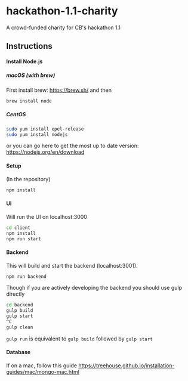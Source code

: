 # hackathon-1.1-charity
A crowd-funded charity for CB's hackathon 1.1

## Instructions
#### Install Node.js
##### macOS (with brew)
First install brew: https://brew.sh/ and then
```bash
brew install node
```
##### CentOS
```bash
sudo yum install epel-release
sudo yum install nodejs
```
or you can go here to get the most up to date version: https://nodejs.org/en/download


#### Setup
(In the repository)
```bash
npm install
```
#### UI

Will run the UI on localhost:3000

```bash
cd client
npm install
npm run start
```


#### Backend

This will build and start the backend (localhost:3001).

```bash
npm run backend
```

Though if you are actively developing the backend you should use gulp directly
```bash
cd backend
gulp build
gulp start
^C
gulp clean
```

`gulp run` is equivalent to `gulp build` followed by `gulp start`

#### Database

If on a mac, follow this guide
https://treehouse.github.io/installation-guides/mac/mongo-mac.html 
